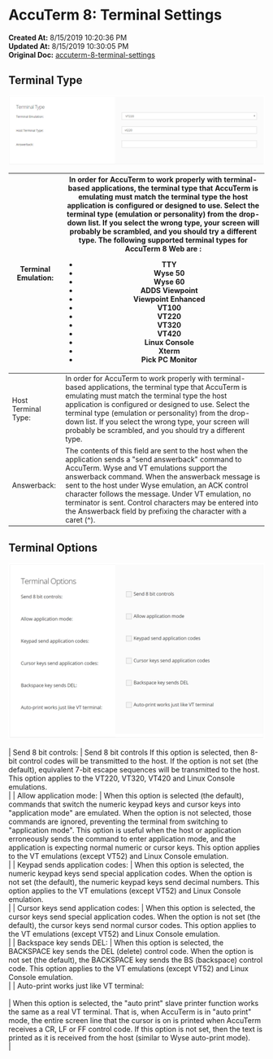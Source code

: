 # AccuTerm 8: Terminal Settings

**Created At:** 8/15/2019 10:20:36 PM  
**Updated At:** 8/15/2019 10:30:05 PM  
**Original Doc:** [accuterm-8-terminal-settings](https://docs.zumasys.com/accuterm/accuterm-8-terminal-settings)  




## Terminal Type

![accuterm-8-terminal-settings: 1565907664520-1565907664520](./1565907664520-1565907664520.png)


| Terminal Emulation: | In order for AccuTerm to work properly with terminal-based applications, the terminal type that AccuTerm is emulating must match the terminal type the host application is configured or designed to use. Select the terminal type (emulation or personality) from the drop-down list. If you select the wrong type, your screen will probably be scrambled, and you should try a different type. The following supported terminal types for AccuTerm 8 Web are :<ul><li>TTY</li><li>Wyse 50</li><li>Wyse 60</li><li>ADDS Viewpoint</li><li>Viewpoint Enhanced</li><li>VT100</li><li>VT220</li><li>VT320</li><li>VT420</li><li>Linux Console</li><li>Xterm</li><li>Pick PC Monitor</li></ul> |
| --- | --- |
| Host Terminal Type: | In order for AccuTerm to work properly with terminal-based applications, the terminal type that AccuTerm is emulating must match the terminal type the host application is configured or designed to use. Select the terminal type (emulation or personality) from the drop-down list. If you select the wrong type, your screen will probably be scrambled, and you should try a different type. |
| Answerback: | The contents of this field are sent to the host when the application sends a "send answerback" command to AccuTerm. Wyse and VT emulations support the answerback command. When the answerback message is sent to the host under Wyse emulation, an ACK control character follows the message. Under VT emulation, no terminator is sent. Control characters may be entered into the Answerback field by prefixing the character with a caret (^). |




## Terminal Options

![accuterm-8-terminal-settings: 1565908018357-1565908018357](./1565908018357-1565908018357.png)


| Send 8 bit controls: | Send 8 bit controls If this option is selected, then 8-bit control codes will be transmitted to the host. If the option is not set (the default), equivalent 7-bit escape sequences will be transmitted to the host. This option applies to the VT220, VT320, VT420 and Linux Console emulations.<br> |
| Allow application mode: | When this option is selected (the default), commands that switch the numeric keypad keys and cursor keys into "application mode" are emulated. When the option is not selected, those commands are ignored, preventing the terminal from switching to "application mode". This option is useful when the host or application erroneously sends the command to enter application mode, and the application is expecting normal numeric or cursor keys. This option applies to the VT emulations (except VT52) and Linux Console emulation.<br> |
| Keypad sends application codes: | When this option is selected, the numeric keypad keys send special application codes. When the option is not set (the default), the numeric keypad keys send decimal numbers. This option applies to the VT emulations (except VT52) and Linux Console emulation.<br> |
| Cursor keys send application codes: | When this option is selected, the cursor keys send special application codes. When the option is not set (the default), the cursor keys send normal cursor codes. This option applies to the VT emulations (except VT52) and Linux Console emulation.<br> |
| Backspace key sends DEL: | When this option is selected, the BACKSPACE key sends the DEL (delete) control code. When the option is not set (the default), the BACKSPACE key sends the BS (backspace) control code. This option applies to the VT emulations (except VT52) and Linux Console emulation.<br> |
| Auto-print works just like VT terminal:<br><br> | When this option is selected, the "auto print" slave printer function works the same as a real VT terminal. That is, when AccuTerm is in "auto print" mode, the entire screen line that the cursor is on is printed when AccuTerm receives a CR, LF or FF control code. If this option is not set, then the text is printed as it is received from the host (similar to Wyse auto-print mode). <br> |

